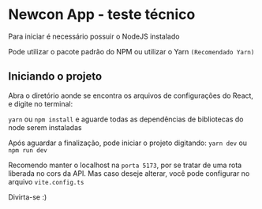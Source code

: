 # Newcon App - teste técnico

Para iniciar é necessário possuir o NodeJS instalado

Pode utilizar o pacote padrão do NPM ou utilizar o Yarn `(Recomendado Yarn)`

## Iniciando o projeto

Abra o diretório aonde se encontra os arquivos de configurações do React, e
digite no terminal:

`yarn` ou `npm install`
e aguarde todas as dependências de bibliotecas do node serem instaladas

Após aguardar a finalização, pode iniciar o projeto digitando:
`yarn dev` ou `npm run dev`

Recomendo manter o localhost na `porta 5173`, por se tratar de uma rota liberada no cors da API.
Mas caso deseje alterar, você pode configurar no arquivo `vite.config.ts`

Divirta-se :)
